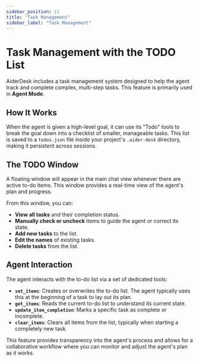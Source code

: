 ```yaml
---
sidebar_position: 11
title: "Task Management"
sidebar_label: "Task Management"
---
```


# Task Management with the TODO List

AiderDesk includes a task management system designed to help the agent track and complete complex, multi-step tasks. This feature is primarily used in **Agent Mode**.

## How It Works

When the agent is given a high-level goal, it can use its "Todo" tools to break the goal down into a checklist of smaller, manageable tasks. This list is saved to a `todos.json` file inside your project's `.aider-desk` directory, making it persistent across sessions.

## The TODO Window

A floating window will appear in the main chat view whenever there are active to-do items. This window provides a real-time view of the agent's plan and progress.

From this window, you can:
- **View all tasks** and their completion status.
- **Manually check or uncheck** items to guide the agent or correct its state.
- **Add new tasks** to the list.
- **Edit the names** of existing tasks.
- **Delete tasks** from the list.

## Agent Interaction

The agent interacts with the to-do list via a set of dedicated tools:

- **`set_items`**: Creates or overwrites the to-do list. The agent typically uses this at the beginning of a task to lay out its plan.
- **`get_items`**: Reads the current to-do list to understand its current state.
- **`update_item_completion`**: Marks a specific task as complete or incomplete.
- **`clear_items`**: Clears all items from the list, typically when starting a completely new task.

This feature provides transparency into the agent's process and allows for a collaborative workflow where you can monitor and adjust the agent's plan as it works.
